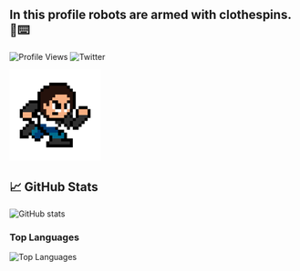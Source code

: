 ## In this profile robots are armed with clothespins. 🤖⌨️

![Profile Views](https://komarev.com/ghpvc/?username=JCLArriaga5&color=blue) ![Twitter](https://img.shields.io/twitter/url?label=%40JCLArriaga_&style=social&url=https%3A%2F%2Ftwitter.com%2FJCLArriaga_)

<img src="images/bkk-walking-without-bg.gif" height="160"> 

## 📈 GitHub Stats

![GitHub stats](https://github-readme-stats.vercel.app/api?username=JCLArriaga5&show_icons=true&theme=dark)

### Top Languages

![Top Languages](https://github-readme-stats.vercel.app/api/top-langs/?username=JCLArriaga5&layout=compact&theme=dark)


